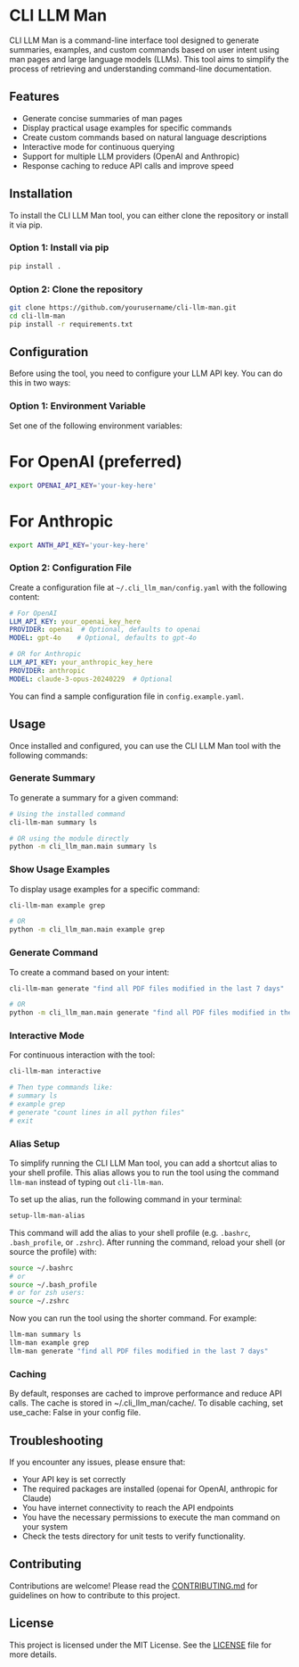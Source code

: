 # CLI LLM Man

CLI LLM Man is a command-line interface tool designed to generate summaries, examples, and custom commands based on user intent using man pages and large language models (LLMs). This tool aims to simplify the process of retrieving and understanding command-line documentation.

## Features

- Generate concise summaries of man pages
- Display practical usage examples for specific commands
- Create custom commands based on natural language descriptions
- Interactive mode for continuous querying
- Support for multiple LLM providers (OpenAI and Anthropic)
- Response caching to reduce API calls and improve speed

## Installation

To install the CLI LLM Man tool, you can either clone the repository or install it via pip.

### Option 1: Install via pip

```bash
pip install .
```

### Option 2: Clone the repository

```bash
git clone https://github.com/yourusername/cli-llm-man.git
cd cli-llm-man
pip install -r requirements.txt
```

## Configuration

Before using the tool, you need to configure your LLM API key. You can do this in two ways:

### Option 1: Environment Variable

Set one of the following environment variables:

# For OpenAI (preferred)
```bash
export OPENAI_API_KEY='your-key-here'
```
# For Anthropic
```bash
export ANTH_API_KEY='your-key-here'
```

### Option 2: Configuration File

Create a configuration file at `~/.cli_llm_man/config.yaml` with the following content:

```yaml
# For OpenAI
LLM_API_KEY: your_openai_key_here
PROVIDER: openai  # Optional, defaults to openai
MODEL: gpt-4o    # Optional, defaults to gpt-4o

# OR for Anthropic
LLM_API_KEY: your_anthropic_key_here
PROVIDER: anthropic
MODEL: claude-3-opus-20240229  # Optional
```

You can find a sample configuration file in `config.example.yaml`.

## Usage

Once installed and configured, you can use the CLI LLM Man tool with the following commands:

### Generate Summary

To generate a summary for a given command:

```bash
# Using the installed command
cli-llm-man summary ls

# OR using the module directly
python -m cli_llm_man.main summary ls
```

### Show Usage Examples

To display usage examples for a specific command:

```bash
cli-llm-man example grep

# OR
python -m cli_llm_man.main example grep
```

### Generate Command

To create a command based on your intent:

```bash
cli-llm-man generate "find all PDF files modified in the last 7 days"

# OR
python -m cli_llm_man.main generate "find all PDF files modified in the last 7 days"
```

### Interactive Mode
For continuous interaction with the tool:

```bash
cli-llm-man interactive

# Then type commands like:
# summary ls
# example grep
# generate "count lines in all python files"
# exit
```

### Alias Setup

To simplify running the CLI LLM Man tool, you can add a shortcut alias to your shell profile. This alias allows you to run the tool using the command `llm-man` instead of typing out `cli-llm-man`.

To set up the alias, run the following command in your terminal:

```bash
setup-llm-man-alias
```

This command will add the alias to your shell profile (e.g. `.bashrc`, `.bash_profile`, or `.zshrc`). After running the command, reload your shell (or source the profile) with:

```bash
source ~/.bashrc
# or
source ~/.bash_profile
# or for zsh users:
source ~/.zshrc
```

Now you can run the tool using the shorter command. For example:

```bash
llm-man summary ls
llm-man example grep
llm-man generate "find all PDF files modified in the last 7 days"
```

### Caching

By default, responses are cached to improve performance and reduce API calls. The cache is stored in ~/.cli_llm_man/cache/. To disable caching, set use_cache: False in your config file.

## Troubleshooting

If you encounter any issues, please ensure that:

- Your API key is set correctly
- The required packages are installed (openai for OpenAI, anthropic for Claude)
- You have internet connectivity to reach the API endpoints
- You have the necessary permissions to execute the man command on your system
- Check the tests directory for unit tests to verify functionality.

## Contributing

Contributions are welcome! Please read the [CONTRIBUTING.md](CONTRIBUTING.md) for guidelines on how to contribute to this project.

## License

This project is licensed under the MIT License. See the [LICENSE](LICENSE) file for more details.
